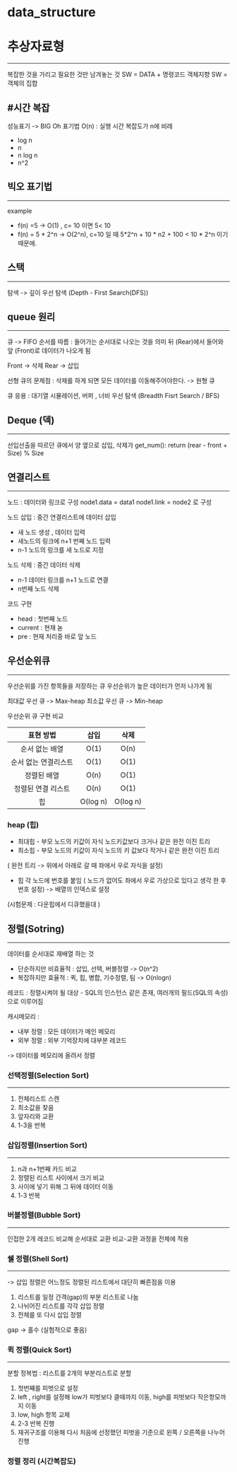 # data_structure

# 추상자료형
---
복잡한 것을 가리고 필요한 것만 남겨놓는 것
SW = DATA + 명령코드
객체지향 SW = 객체의 집합



#시간 복잡
---
성능표기 -> BIG Oh 표기법
O(n) : 실행 시간 복잡도가 n에 비례

* log n
* n
* n log n
* n^2

## 빅오 표기법
---
example

* f(n) =5 -> O(1) , c= 10 이면 5< 10
* f(n) = 5 * 2^n -> O(2^n), c=10 일 때 5*2^n + 10 * n2 + 100 < 10 * 2^n 이기 때문에.

## 스택
---
탐색 -> 깊이 우선 탐색 (Depth - First Search(DFS))


## queue 원리
---
큐 -> FIFO 순서를 따름 : 들어가는 순서대로 나오는 것을 의미
뒤 (Rear)에서 들어와 앞 (Front)로 데이터가 나오게 됨

Front -> 삭제
Rear -> 삽입

선형 큐의 문제점 : 삭제를 하게 되면 모든 데이터를 이동해주어야한다. -> 원형 큐


큐 응용 : 대기열 시뮬레이션, 버퍼 , 너비 우선 탐색 (Breadth Fisrt Search / BFS)

## Deque (덱)
---
선입선출을 따르던 큐에서 양 옆으로 삽입, 삭제가
  get_num():
  return (rear - front + Size) % Size


## 연결리스트
---
노드 : 데이터와 링크로 구성
node1.data = data1
node1.link = node2 로 구성

노드 삽입 : 중간 연결리스트에 데이터 삽입
* 새 노드 생성 , 데이터 입력
* 새노드의 링크에 n+1 번째 노드 입력
* n-1 노드의  링크를 새 노드로 지정

노드 삭제 : 중간 데이터 삭제
* n-1 데이터 링크를 n+1 노드로 연결
* n번째 노드 삭제

코드 구현
* head : 첫번째 노드
* current : 현재 녿
* pre : 현재 처리중 바로 앞 노드

## 우선순위큐
---
우선순위를 가진 항목들을 저장하는 큐
우선순위가 높은 데이터가 먼저 나가게 됨

최대값 우선 큐 -> Max-heap
최소값 우선 큐 -> Min-heap

우선순위 큐 구현 비교


|표현 방법|삽입|삭제|
|:---:|:---:|:---:|
|순서 없는 배열|O(1)|O(n)|
|순서 없는 연결리스트|O(1)|O(1)|
|정렬된 배열|O(n)|O(1)|
|정렬된 연결 리스트|O(n)|O(1)|
|힙|O(log n)|O(log n)|

### heap (힙)
* 최대힙 - 부모 노드의 키값이 자식 노드키값보다 크거나 같은 완전 이진 트리
* 최소힙 - 부모 노드의 키값이 자식 노드의 키 값보다 작거나 같은 완전 이진 트리

( 완전 트리 -> 위에서 아래로 갈 때 좌에서 우로 자식을 설정)

* 힙 각 노드에 번호를 붙임 ( 노드가 없어도 좌에서 우로 가상으로 있다고 생각 한 후 번호 설정) -> 배열의 인덱스로 설정

(시험문제 : 다운힙에서 디큐했을대 )



## 정렬(Sotring)
---
데이터를 순서대로 재배열 하는 것

* 단순하지만 비효율적 : 삽입, 선택, 버블정렬 -> O(n^2)
* 복잡하지만 효율적 : 퀵, 힙, 병합, 기수정렬, 팀 -> O(nlogn)

레코드 : 정렬시켜야 될 대상 - SQL의 인스턴스 같은 존재, 여러개의 필드(SQL의 속성) 으로 이루어짐

캐시메모리 :

* 내부 정렬 : 모든 데이터가 메인 메모리
* 외부 정렬 : 외부 기억장치에 대부분 레코드

-> 데이터를 메모리에 올려서 정렬

### 선택정렬(Selection Sort)
---
1. 전체리스트 스캔
2. 최소값을 찾음
3. 앞자리와 교환
4. 1-3을 반복

### 삽입정렬(Insertion Sort)
---
1. n과 n+1번째 카드 비교
2. 정렬된 리스트 사이에서 크기 비교
3. 사이에 넣기 위해 그 뒤에 데이터 이동
4. 1-3 반복

### 버블정렬(Bubble Sort)
---
인접한 2개 레코드 비교해 순서대로 교환
비교-교환 과정을 전체에 적용

### 쉘 정렬(Shell Sort)
---
-> 삽입 정렬은 어느정도 정렬된 리스트에서 대단히 빠른점을 이용
1. 리스트를 일정 간격(gap)의 부분 리스트로 나눔
2. 나뉘어진 리스트를 각각 삽입 정렬
3. 전체를 또 다시 삽입 정렬

gap -> 홀수 (실험적으로 좋음)

### 퀵 정렬(Quick Sort)
---
분할 정복법 : 리스트를 2개의 부분리스트로 분할

1. 첫번쨰를 피벗으로 설정
2. left , right를 설정해 low가 피벗보다 클때까지 이동, high를 피벗보다 작은항모까지 이동
3. low, high 항목 교체
4. 2-3 반복 진행
5. 재귀구조를 이용해 다시 처음에 선정했던 피벗을 기준으로 왼쪽 / 오른쪽을 나누어 진행

### 정렬 정리 (시간복잡도)
